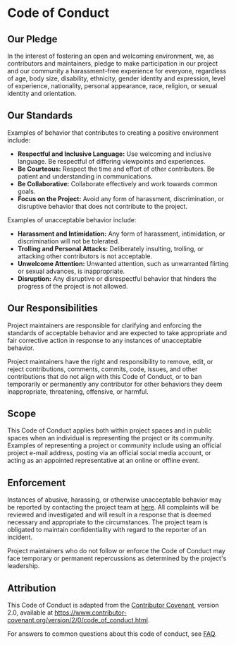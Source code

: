 # Code of Conduct

## Our Pledge

In the interest of fostering an open and welcoming environment, we, as contributors and maintainers, pledge to make participation in our project and our community a harassment-free experience for everyone, regardless of age, body size, disability, ethnicity, gender identity and expression, level of experience, nationality, personal appearance, race, religion, or sexual identity and orientation.

## Our Standards

Examples of behavior that contributes to creating a positive environment include:

- **Respectful and Inclusive Language:** Use welcoming and inclusive language. Be respectful of differing viewpoints and experiences.
- **Be Courteous:** Respect the time and effort of other contributors. Be patient and understanding in communications.
- **Be Collaborative:** Collaborate effectively and work towards common goals.
- **Focus on the Project:** Avoid any form of harassment, discrimination, or disruptive behavior that does not contribute to the project.

Examples of unacceptable behavior include:

- **Harassment and Intimidation:** Any form of harassment, intimidation, or discrimination will not be tolerated.
- **Trolling and Personal Attacks:** Deliberately insulting, trolling, or attacking other contributors is not acceptable.
- **Unwelcome Attention:** Unwanted attention, such as unwarranted flirting or sexual advances, is inappropriate.
- **Disruption:** Any disruptive or disrespectful behavior that hinders the progress of the project is not allowed.

## Our Responsibilities

Project maintainers are responsible for clarifying and enforcing the standards of acceptable behavior and are expected to take appropriate and fair corrective action in response to any instances of unacceptable behavior.

Project maintainers have the right and responsibility to remove, edit, or reject contributions, comments, commits, code, issues, and other contributions that do not align with this Code of Conduct, or to ban temporarily or permanently any contributor for other behaviors they deem inappropriate, threatening, offensive, or harmful.

## Scope

This Code of Conduct applies both within project spaces and in public spaces when an individual is representing the project or its community. Examples of representing a project or community include using an official project e-mail address, posting via an official social media account, or acting as an appointed representative at an online or offline event.

## Enforcement

Instances of abusive, harassing, or otherwise unacceptable behavior may be reported by contacting the project team at [here](mailto:jorgeferrerolinacero@gmail.com). All complaints will be reviewed and investigated and will result in a response that is deemed necessary and appropriate to the circumstances. The project team is obligated to maintain confidentiality with regard to the reporter of an incident.

Project maintainers who do not follow or enforce the Code of Conduct may face temporary or permanent repercussions as determined by the project's leadership.

## Attribution

This Code of Conduct is adapted from the [Contributor Covenant](https://www.contributor-covenant.org/version/2/0/code_of_conduct.html), version 2.0, available at https://www.contributor-covenant.org/version/2/0/code_of_conduct.html.

For answers to common questions about this code of conduct, see [FAQ](https://www.contributor-covenant.org/faq).
